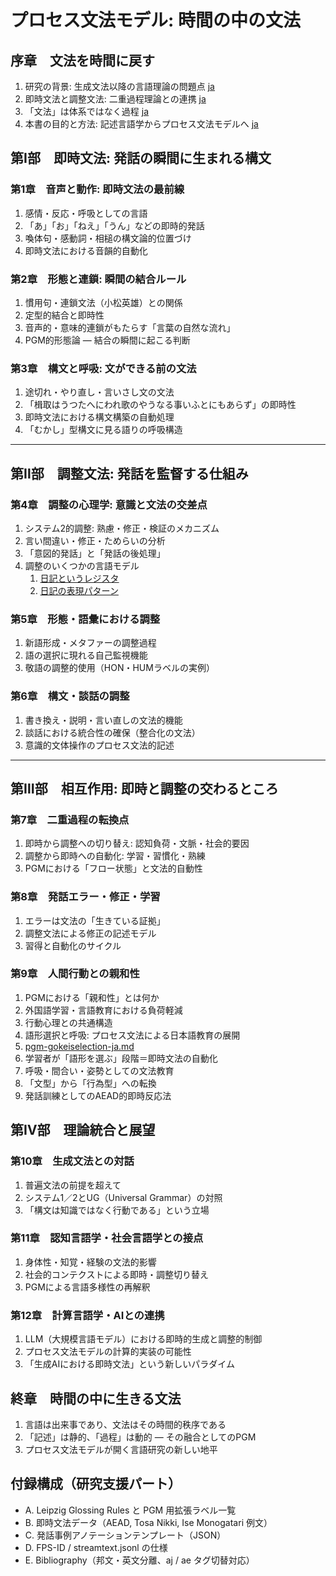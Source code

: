# **プロセス文法モデル: 時間の中の文法**

## **序章　文法を時間に戻す**

1. 研究の背景: 生成文法以降の言語理論の問題点
   [ja](contents/pgm-background-ja.md)
1. 即時文法と調整文法: 二重過程理論との連携
   [ja](contents/pgm-immediate-adjustive-ja.md)
1. 「文法」は体系ではなく過程 [ja](contents/pgm-linear-sound-ja.md)
1. 本書の目的と方法: 記述言語学からプロセス文法モデルへ
   [ja](contents/pgm-objectives-methods-ja.md)

## **第Ⅰ部　即時文法: 発話の瞬間に生まれる構文**

### 第1章　音声と動作: 即時文法の最前線

1. 感情・反応・呼吸としての言語
1. 「あ」「お」「ねえ」「うん」などの即時的発話
1. 喚体句・感動詞・相槌の構文論的位置づけ
1. 即時文法における音韻的自動化

### 第2章　形態と連鎖: 瞬間の結合ルール

1. 慣用句・連鎖文法（小松英雄）との関係
1. 定型的結合と即時性
1. 音声的・意味的連鎖がもたらす「言葉の自然な流れ」
1. PGM的形態論 ― 結合の瞬間に起こる判断

### 第3章　構文と呼吸: 文ができる前の文法

1. 途切れ・やり直し・言いさし文の文法
1. 「楫取はうつたへにわれ歌のやうなる事いふとにもあらず」の即時性
1. 即時文法における構文構築の自動処理
1. 「むかし」型構文に見る語りの呼吸構造

---

## **第Ⅱ部　調整文法: 発話を監督する仕組み**

### 第4章　調整の心理学: 意識と文法の交差点

1. システム2的調整: 熟慮・修正・検証のメカニズム
1. 言い間違い・修正・ためらいの分析
1. 「意図的発話」と「発話の後処理」
1. 調整のいくつかの言語モデル
   1. [日記というレジスタ](contents/diary-register-notes-ja.md)
   1. [日記の表現パターン](contents/diary-register-patterns-ja.md)

### 第5章　形態・語彙における調整

1. 新語形成・メタファーの調整過程
1. 語の選択に現れる自己監視機能
1. 敬語の調整的使用（HON・HUMラベルの実例）

### 第6章　構文・談話の調整

1. 書き換え・説明・言い直しの文法的機能
1. 談話における統合性の確保（整合化の文法）
1. 意識的文体操作のプロセス文法的記述

---

## **第Ⅲ部　相互作用: 即時と調整の交わるところ**

### 第7章　二重過程の転換点

1. 即時から調整への切り替え: 認知負荷・文脈・社会的要因
1. 調整から即時への自動化: 学習・習慣化・熟練
1. PGMにおける「フロー状態」と文法的自動性

### 第8章　発話エラー・修正・学習

1. エラーは文法の「生きている証拠」
1. 調整文法による修正の記述モデル
1. 習得と自動化のサイクル

### 第9章　人間行動との親和性

1. PGMにおける「親和性」とは何か
1. 外国語学習・言語教育における負荷軽減
1. 行動心理との共通構造
1. 語形選択と呼吸: プロセス文法による日本語教育の展開
1. [pgm-gokeiselection-ja.md](contents/pgm-gokeiselection-ja.md)
1. 学習者が「語形を選ぶ」段階＝即時文法の自動化
1. 呼吸・間合い・姿勢としての文法教育
1. 「文型」から「行為型」への転換
1. 発話訓練としてのAEAD的即時反応法

## **第Ⅳ部　理論統合と展望**

### 第10章　生成文法との対話

1. 普遍文法の前提を超えて
1. システム1／2とUG（Universal Grammar）の対照
1. 「構文は知識ではなく行動である」という立場

### 第11章　認知言語学・社会言語学との接点

1. 身体性・知覚・経験の文法的影響
1. 社会的コンテクストによる即時・調整切り替え
1. PGMによる言語多様性の再解釈

### 第12章　計算言語学・AIとの連携

1. LLM（大規模言語モデル）における即時的生成と調整的制御
1. プロセス文法モデルの計算的実装の可能性
1. 「生成AIにおける即時文法」という新しいパラダイム

## **終章　時間の中に生きる文法**

1. 言語は出来事であり、文法はその時間的秩序である
1. 「記述」は静的、「過程」は動的 ― その融合としてのPGM
1. プロセス文法モデルが開く言語研究の新しい地平

## **付録構成（研究支援パート）**

- A. Leipzig Glossing Rules と PGM 用拡張ラベル一覧
- B. 即時文法データ（AEAD, Tosa Nikki, Ise Monogatari 例文）
- C. 発話事例アノテーションテンプレート（JSON）
- D. FPS-ID / streamtext.jsonl の仕様
- E. Bibliography（邦文・英文分離、aj / ae タグ切替対応）
